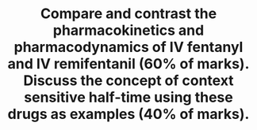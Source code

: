 ---
title: "Compare and contrast the pharmacokinetics and pharmacodynamics of IV fentanyl and IV remifentanil (60% of marks). Discuss the concept of context sensitive half-time using these drugs as examples (40% of marks)."
entityType: SAQ
exam: PEX
college: CICM
year: 2018
sitting: A
question: 05
passRate: 66
EC_extraCredit:
- "Well-constructed answers were presented in a table to compare pharmacokinetics and pharmacodynamics with a separate paragraph to discuss the concept of context sensitive halftime. Important pharmacokinetic points included: the differences in lipid solubility, ionised fractions and onset, and differences in metabolism. Marks were awarded for a definition of context-sensitive half-time. A discussion of these two drugs’ context-sensitive half-times should have included the differences in re-distribution into other compartments and rates of elimination."
---
